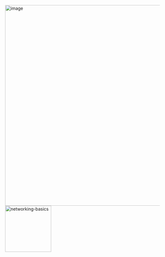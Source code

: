 <img width="841" height="652" alt="image" src="https://github.com/user-attachments/assets/7e968bc7-f0d5-42f9-8c75-b217e62a928b" />
<img width="150" height="150" alt="networking-basics" src="https://github.com/user-attachments/assets/d3e01b91-b492-48da-8f81-4b91684aba0e" />


